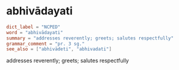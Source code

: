 # abhivādayati

``` toml
dict_label = "NCPED"
word = "abhivādayati"
summary = "addresses reverently; greets; salutes respectfully"
grammar_comment = "pr. 3 sg."
see_also = ["abhivādeti", "abhivadati"]
```

addresses reverently; greets; salutes respectfully

